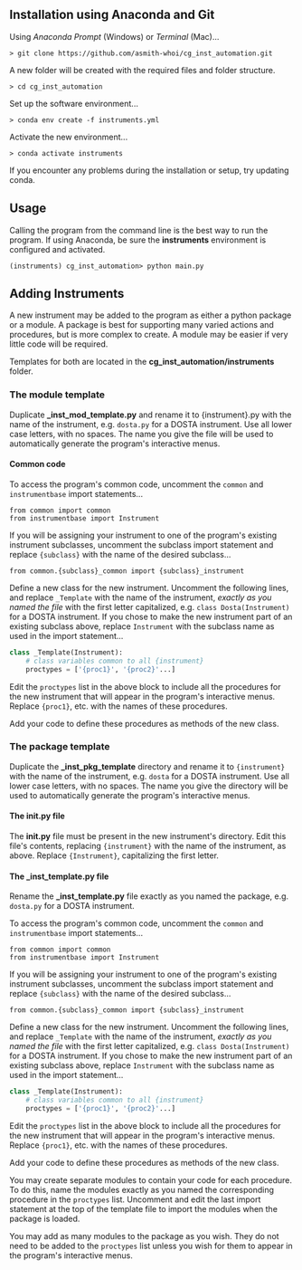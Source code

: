 ## Installation using Anaconda and Git

Using *Anaconda Prompt* (Windows) or *Terminal* (Mac)...

    > git clone https://github.com/asmith-whoi/cg_inst_automation.git

A new folder will be created with the required files and folder structure.

    > cd cg_inst_automation

Set up the software environment...

    > conda env create -f instruments.yml

Activate the new environment...

    > conda activate instruments

If you encounter any problems during the installation or setup, try updating conda.

## Usage

Calling the program from the command line is the best way to run the program. If using
Anaconda, be sure the **instruments** environment is configured and activated.

    (instruments) cg_inst_automation> python main.py





## Adding Instruments

A new instrument may be added to the program as either a python package or a module. A
package is best for supporting many varied actions and procedures, but is more complex
to create. A module may be easier if very little code will be required.

Templates for both are located in the **cg_inst_automation/instruments** folder.





### The module template

Duplicate **_inst_mod_template.py** and rename it to {instrument}.py with the name of the
instrument, e.g. `dosta.py` for a DOSTA instrument. Use all lower case letters, with no
spaces. The name you give the file will be used to automatically generate the program's
interactive menus.

#### Common code

To access the program's common code, uncomment the `common` and `instrumentbase` import
statements...

    from common import common
    from instrumentbase import Instrument

If you will be assigning your instrument to one of the program's existing
instrument subclasses, uncomment the subclass import statement and replace `{subclass}`
with the name of the desired subclass...

    from common.{subclass}_common import {subclass}_instrument

Define a new class for the new instrument. Uncomment the following lines, and replace
`_Template` with the name of the instrument, *exactly as you named the file* with the
first letter capitalized, e.g. `class Dosta(Instrument)` for a DOSTA instrument. If you
chose to make the new instrument part of an existing subclass above, replace `Instrument` 
with the subclass name as used in the import statement...

```python
class _Template(Instrument):
    # class variables common to all {instrument}
    proctypes = ['{proc1}', '{proc2}'...]
```

Edit the `proctypes` list in the above block to include all the procedures for the new
instrument that will appear in the program's interactive menus. Replace `{proc1}`, etc.
with the names of these procedures.

Add your code to define these procedures as methods of the new class.


### The package template

Duplicate the **_inst_pkg_template** directory and rename it to `{instrument}` with the
name of the instrument, e.g. `dosta` for a DOSTA instrument. Use all lower case letters,
with no spaces. The name you give the directory will be used to automatically generate the
program's interactive menus.

#### The __init__.py file

The **__init__.py** file must be present in the new instrument's directory. Edit this
file's contents, replacing `{instrument}` with the name of the instrument, as above.
Replace `{Instrument}`, capitalizing the first letter.

#### The _inst_template.py file

Rename the **_inst_template.py** file exactly as you named the package, e.g. `dosta.py`
for a DOSTA instrument.

To access the program's common code, uncomment the `common` and `instrumentbase` import
statements...

    from common import common
    from instrumentbase import Instrument

If you will be assigning your instrument to one of the program's existing
instrument subclasses, uncomment the subclass import statement and replace `{subclass}`
with the name of the desired subclass...

    from common.{subclass}_common import {subclass}_instrument

Define a new class for the new instrument. Uncomment the following lines, and replace
`_Template` with the name of the instrument, *exactly as you named the file* with the
first letter capitalized, e.g. `class Dosta(Instrument)` for a DOSTA instrument. If you
chose to make the new instrument part of an existing subclass above, replace `Instrument` 
with the subclass name as used in the import statement...

```python
class _Template(Instrument):
    # class variables common to all {instrument}
    proctypes = ['{proc1}', '{proc2}'...]
```

Edit the `proctypes` list in the above block to include all the procedures for the new
instrument that will appear in the program's interactive menus. Replace `{proc1}`, etc.
with the names of these procedures.

Add your code to define these procedures as methods of the new class.

You may create separate modules to contain your code for each procedure. To do this, name
the modules exactly as you named the corresponding procedure in the `proctypes` list.
Uncomment and edit the last import statement at the top of the template file to import the
modules when the package is loaded.

You may add as many modules to the package as you wish. They do not need to be added to
the `proctypes` list unless you wish for them to appear in the program's interactive
menus.